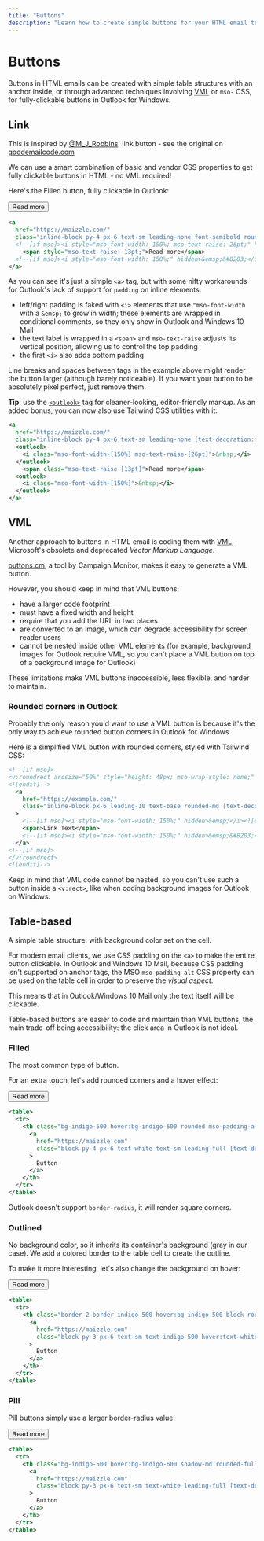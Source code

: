 ```yaml
---
title: "Buttons"
description: "Learn how to create simple buttons for your HTML email templates in Maizzle."
---
```


# Buttons

Buttons in HTML emails can be created with simple table structures with an anchor inside, or through advanced techniques involving <abbr title="Vector Markup Language">VML</abbr> or `mso-` CSS, for fully-clickable buttons in Outlook for Windows.

## Link

<Alert>This is inspired by <a href="https://twitter.com/M_J_Robbins">@M_J_Robbins</a>' link button - see the original on <a href="https://www.goodemailcode.com/email-code/link-button">goodemailcode.com</a></Alert>

We can use a smart combination of basic and vendor CSS properties to get fully clickable buttons in HTML - no VML required!

Here's the Filled button, fully clickable in Outlook:

<div class="example-preview">
  <div>
    <button
      class="block py-4 px-6 text-sm leading-none no-underline text-white font-semibold rounded bg-indigo-500 hover:bg-indigo-600 focus:outline-none">
        Read more
    </button>
  </div>

  ```xml
  <a
    href="https://maizzle.com/"
    class="inline-block py-4 px-6 text-sm leading-none font-semibold rounded [text-decoration:none] text-white bg-indigo-500 hover:bg-indigo-600">
    <!--[if mso]><i style="mso-font-width: 150%; mso-text-raise: 26pt;" hidden>&emsp;</i><![endif]-->
      <span style="mso-text-raise: 13pt;">Read more</span>
    <!--[if mso]><i style="mso-font-width: 150%;" hidden>&emsp;&#8203;</i><![endif]-->
  </a>
  ```
</div>

As you can see it's just a simple `<a>` tag, but with some nifty workarounds for Outlook's lack of support for `padding` on inline elements:

- left/right padding is faked with `<i>` elements that use `"mso-font-width` with a `&emsp;` to grow in width; these elements are wrapped in conditional comments, so they only show in Outlook and Windows 10 Mail
- the text label is wrapped in a `<span>` and `mso-text-raise` adjusts its vertical position, allowing us to control the top padding
- the first `<i>` also adds bottom padding

<Alert>Line breaks and spaces between tags in the example above might render the button larger (although barely noticeable). If you want your button to be absolutely pixel perfect, just remove them.</Alert>

**Tip**: use the [`<outlook>`](/docs/tags#outlook) tag for cleaner-looking, editor-friendly markup. As an added bonus, you can now also use Tailwind CSS utilities with it:

```xml [button.html]
<a
  href="https://maizzle.com/"
  class="inline-block py-4 px-6 text-sm leading-none [text-decoration:none] text-white font-semibold rounded bg-indigo-500 hover:bg-indigo-600">
  <outlook>
    <i class="mso-font-width-[150%] mso-text-raise-[26pt]">&nbsp;</i>
  </outlook>
    <span class="mso-text-raise-[13pt]">Read more</span>
  <outlook>
    <i class="mso-font-width-[150%]">&nbsp;</i>
  </outlook>
</a>
```

## VML

Another approach to buttons in HTML email is coding them with <abbr title="Vector Markup Language">VML</abbr>, Microsoft's obsolete and deprecated _Vector Markup Language_.

[buttons.cm](https://buttons.cm/), a tool by Campaign Monitor, makes it easy to generate a VML button.

However, you should keep in mind that VML buttons:

- have a larger code footprint
- must have a fixed width and height
- require that you add the URL in two places
- are converted to an image, which can degrade accessibility for screen reader users
- cannot be nested inside other VML elements (for example, background images for Outlook require VML, so you can't place a VML button on top of a background image for Outlook)

These limitations make VML buttons inaccessible, less flexible, and harder to maintain.

### Rounded corners in Outlook

Probably the only reason you'd want to use a VML button is because it's the only way to achieve rounded button corners in Outlook for Windows.

Here is a simplified VML button with rounded corners, styled with Tailwind CSS:

```xml [vml-rounded-button.html]
<!--[if mso]>
<v:roundrect arcsize="50%" style="height: 48px; mso-wrap-style: none;" stroke="f" fillcolor="#1d4ed8">
<![endif]-->
  <a
    href="https://example.com/"
    class="inline-block px-6 leading-10 text-base rounded-md [text-decoration:none] text-white bg-blue-700"
  >
    <!--[if mso]><i style="mso-font-width: 150%;" hidden>&emsp;</i><![endif]-->
    <span>Link Text</span>
    <!--[if mso]><i style="mso-font-width: 150%;" hidden>&emsp;&#8203;</i><![endif]-->
  </a>
<!--[if mso]>
</v:roundrect>
<![endif]-->
```

<Alert type="warning">Keep in mind that VML code cannot be nested, so you can't use such a button inside a `<v:rect>`, like when coding background images for Outlook on Windows.</Alert>

## Table-based

A simple table structure, with background color set on the cell.

For modern email clients, we use CSS padding on the `<a>` to make the entire button clickable. In Outlook and Windows 10 Mail, because CSS padding isn't supported on anchor tags, the MSO `mso-padding-alt` CSS property can be used on the table cell in order to preserve the _visual aspect_.

This means that in Outlook/Windows 10 Mail only the text itself will be clickable.

Table-based buttons are easier to code and maintain than VML buttons, the main trade-off being accessibility: the click area in Outlook is not ideal.

### Filled

The most common type of button.

For an extra touch, let's add rounded corners and a hover effect:

<div class="example-preview">
  <div>
    <button
      class="py-4 px-6 text-sm leading-none no-underline text-white font-semibold rounded bg-indigo-500 hover:bg-indigo-600 focus:outline-none">
        Read more
    </button>
  </div>

  ```xml
  <table>
    <tr>
      <th class="bg-indigo-500 hover:bg-indigo-600 rounded mso-padding-alt-[12px_24px]">
        <a
          href="https://maizzle.com"
          class="block py-4 px-6 text-white text-sm leading-full [text-decoration:none]"
        >
          Button
        </a>
      </th>
    </tr>
  </table>
  ```
</div>

<Alert>Outlook doesn't support <code>border-radius</code>, it will render square corners.</Alert>

### Outlined

No background color, so it inherits its container's background (gray in our case). We add a colored border to the table cell to create the outline.

To make it more interesting, let's also change the background on hover:

<div class="example-preview">
  <div>
    <button
      class="py-3 px-6 rounded border-2 border-indigo-500 hover:border-indigo-600 hover:bg-indigo-600 text-sm text-indigo-500 hover:text-white font-bold leading-full focus:outline-none">
        Read more
    </button>
  </div>

  ```xml
  <table>
    <tr>
      <th class="border-2 border-indigo-500 hover:bg-indigo-500 block rounded mso-padding-alt-[12px_24px]">
        <a
          href="https://maizzle.com"
          class="block py-3 px-6 text-sm text-indigo-500 hover:text-white leading-full [text-decoration:none]"
        >
          Button
        </a>
      </th>
    </tr>
  </table>
  ```
</div>

### Pill

Pill buttons simply use a larger border-radius value.

<div class="example-preview">
  <div>
    <button class="py-3 px-6 rounded-full shadow-md bg-indigo-500 hover:bg-indigo-600 text-sm text-white font-bold leading-full focus:outline-none">Read more</button>
  </div>

  ```xml
  <table>
    <tr>
      <th class="bg-indigo-500 hover:bg-indigo-600 shadow-md rounded-full mso-padding-alt-[16px_24px]">
        <a
          href="https://maizzle.com"
          class="block py-3 px-6 text-sm text-white leading-full [text-decoration:none]"
        >
          Button
        </a>
      </th>
    </tr>
  </table>
  ```
</div>
